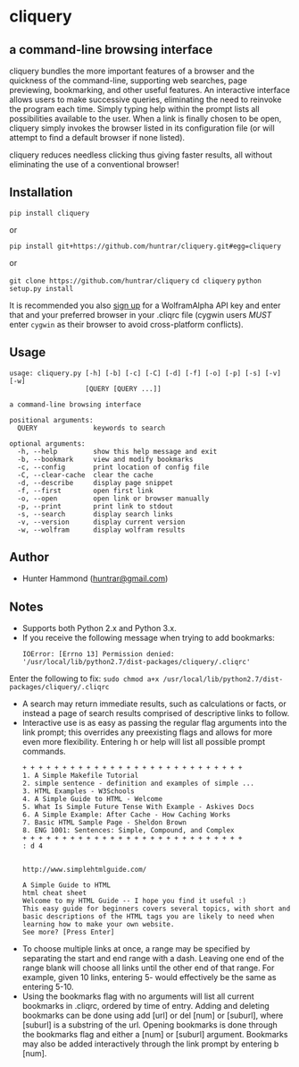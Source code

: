 # cliquery

## a command-line browsing interface
cliquery bundles the more important features of a browser and the quickness of the command-line, supporting web searches, page previewing, bookmarking, and other useful features. An interactive interface allows users to make successive queries, eliminating the need to reinvoke the program each time. Simply typing help within the prompt lists all possibilities available to the user. When a link is finally chosen to be open, cliquery simply invokes the browser listed in its configuration file (or will attempt to find a default browser if none listed).

cliquery reduces needless clicking thus giving faster results, all without eliminating the use of a conventional browser!

## Installation
`pip install cliquery`

or

`pip install git+https://github.com/huntrar/cliquery.git#egg=cliquery`

or

`git clone https://github.com/huntrar/cliquery`
`cd cliquery`
`python setup.py install`

It is recommended you also [sign up](https://developer.wolframalpha.com/portal/apisignup.html) for a WolframAlpha API key and enter that and your preferred browser in your .cliqrc file (cygwin users *MUST* enter `cygwin` as their browser to avoid cross-platform conflicts).

## Usage
    usage: cliquery.py [-h] [-b] [-c] [-C] [-d] [-f] [-o] [-p] [-s] [-v] [-w]
                       [QUERY [QUERY ...]]
    
    a command-line browsing interface
    
    positional arguments:
      QUERY              keywords to search
    
    optional arguments:
      -h, --help         show this help message and exit
      -b, --bookmark     view and modify bookmarks
      -c, --config       print location of config file
      -C, --clear-cache  clear the cache
      -d, --describe     display page snippet
      -f, --first        open first link
      -o, --open         open link or browser manually
      -p, --print        print link to stdout
      -s, --search       display search links
      -v, --version      display current version
      -w, --wolfram      display wolfram results

## Author
* Hunter Hammond (huntrar@gmail.com)

## Notes
* Supports both Python 2.x and Python 3.x.
* If you receive the following message when trying to add bookmarks:
    ```
    IOError: [Errno 13] Permission denied: '/usr/local/lib/python2.7/dist-packages/cliquery/.cliqrc'
    ```
Enter the following to fix:
    ```
    sudo chmod a+x /usr/local/lib/python2.7/dist-packages/cliquery/.cliqrc
    ```
* A search may return immediate results, such as calculations or facts, or instead a page of search results comprised of descriptive links to follow.
* Interactive use is as easy as passing the regular flag arguments into the link prompt; this overrides any preexisting flags and allows for more even more flexibility. Entering h or help will list all possible prompt commands.
    ```
    + + + + + + + + + + + + + + + + + + + + + + + + + + + +
    1. A Simple Makefile Tutorial
    2. simple sentence - definition and examples of simple ...
    3. HTML Examples - W3Schools
    4. A Simple Guide to HTML - Welcome
    5. What Is Simple Future Tense With Example - Askives Docs
    6. A Simple Example: After Cache - How Caching Works
    7. Basic HTML Sample Page - Sheldon Brown
    8. ENG 1001: Sentences: Simple, Compound, and Complex
    + + + + + + + + + + + + + + + + + + + + + + + + + + + +
    : d 4


    http://www.simplehtmlguide.com/

    A Simple Guide to HTML
    html cheat sheet
    Welcome to my HTML Guide -- I hope you find it useful :)
    This easy guide for beginners covers several topics, with short and basic descriptions of the HTML tags you are likely to need when learning how to make your own website.
    See more? [Press Enter] 
    ```
* To choose multiple links at once, a range may be specified by separating the start and end range with a dash. Leaving one end of the range blank will choose all links until the other end of that range. For example, given 10 links, entering 5- would effectively be the same as entering 5-10.
* Using the bookmarks flag with no arguments will list all current bookmarks in .cliqrc, ordered by time of entry. Adding and deleting bookmarks can be done using add [url] or del [num] or [suburl], where [suburl] is a substring of the url. Opening bookmarks is done through the bookmarks flag and either a [num] or [suburl] argument. Bookmarks may also be added interactively through the link prompt by entering b [num].
